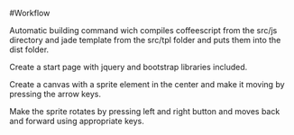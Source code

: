 #Workflow

Automatic building command wich compiles coffeescript from the src/js directory and jade template from the src/tpl folder and puts them into the dist folder.

Create a start page with jquery and bootstrap libraries included.

Create a canvas with a sprite element in the center and make it moving by pressing the arrow keys.

Make the sprite rotates by pressing left and right button and moves back and forward using appropriate keys.
